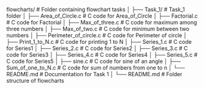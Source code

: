flowcharts/                     # Folder containing flowchart tasks
│
├── Task_1/                     # Task_1 folder
│   ├── Area_of_Circle.c        # C code for Area_of_Circle
│   ├── Factorial.c             # C code for Factorial
│   ├── Max_of_three.c          # C code for maximum among three numbers
│   ├── Max_of_two.c            # C code for minimum between two numbers
│   ├── Perimeter_of_circle.c   # C code for Perimeter of circle
│   ├── Print_1_to_N.c          # C code for printing 1 to N
│   ├── Series_1.c              # C code for Series1
│   ├── Series_2.c              # C code for Series2
│   ├── Series_3.c              # C code for Series3
│   ├── Series_4.c              # C code for Series4
│   ├── Series_5.c              # C code for Series5
│   ├── sine.c                  # C code for sine of an angle
│   ├── Sum_of_one_to_N.c       # C code for sum of numbers from one to n
│   └── README.md               # Documentation for Task 1
│
└── README.md                   # Folder structure of flowcharts
